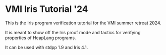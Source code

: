 # VMI Iris Tutorial '24

This is the Iris program verification tutorial for the VMI summer retreat 2024.

It is meant to show off the Iris proof mode and tactics for verifying properties of HeapLang programs.

It can be used with stdpp 1.9 and Iris 4.1.
